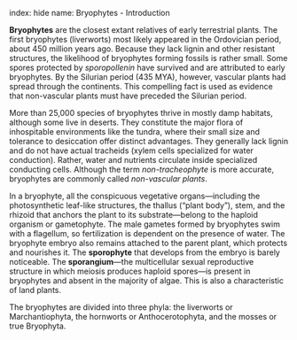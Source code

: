 index: hide
name: Bryophytes - Introduction

 **Bryophytes** are the closest extant relatives of early terrestrial plants. The first bryophytes (liverworts) most likely appeared in the Ordovician period, about 450 million years ago. Because they lack lignin and other resistant structures, the likelihood of bryophytes forming fossils is rather small. Some spores protected by  *sporopollenin* have survived and are attributed to early bryophytes. By the Silurian period (435 MYA), however, vascular plants had spread through the continents. This compelling fact is used as evidence that non-vascular plants must have preceded the Silurian period.

More than 25,000 species of bryophytes thrive in mostly damp habitats, although some live in deserts. They constitute the major flora of inhospitable environments like the tundra, where their small size and tolerance to desiccation offer distinct advantages. They generally lack lignin and do not have actual tracheids (xylem cells specialized for water conduction). Rather, water and nutrients circulate inside specialized conducting cells. Although the term  *non-tracheophyte* is more accurate, bryophytes are commonly called  *non-vascular plants*.

In a bryophyte, all the conspicuous vegetative organs—including the photosynthetic leaf-like structures, the thallus (“plant body”), stem, and the rhizoid that anchors the plant to its substrate—belong to the haploid organism or gametophyte. The male gametes formed by bryophytes swim with a flagellum, so fertilization is dependent on the presence of water. The bryophyte embryo also remains attached to the parent plant, which protects and nourishes it. The  **sporophyte** that develops from the embryo is barely noticeable. The  **sporangium**—the multicellular sexual reproductive structure in which meiosis produces haploid spores—is present in bryophytes and absent in the majority of algae. This is also a characteristic of land plants.

The bryophytes are divided into three phyla: the liverworts or Marchantiophyta, the hornworts or Anthocerotophyta, and the mosses or true Bryophyta.

